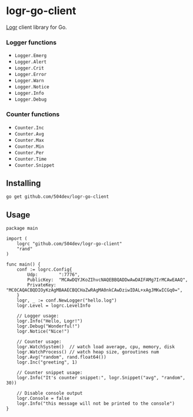 # logr-go-client

[Logr] client library for Go.

[Logr]: https://github.com/504dev/logr

### Logger functions

* `Logger.Emerg`
* `Logger.Alert`
* `Logger.Crit`
* `Logger.Error`
* `Logger.Warn`
* `Logger.Notice`
* `Logger.Info`
* `Logger.Debug`

### Counter functions

* `Counter.Inc`
* `Counter.Avg`
* `Counter.Max`
* `Counter.Min`
* `Counter.Per`
* `Counter.Time`
* `Counter.Snippet`


Installing
----------

	go get github.com/504dev/logr-go-client
	
Usage
-----

``` golang
package main

import (
    logrc "github.com/504dev/logr-go-client"
    "rand"
)

func main() {
    conf := logrc.Config{
        Udp:        ":7776",
        PublicKey:  "MCAwDQYJKoZIhvcNAQEBBQADDwAwDAIFAMg7IrMCAwEAAQ",
        PrivateKey: "MC0CAQACBQDIOyKzAgMBAAECBQCHaZwRAgMA0nkCAwDziwIDAL+xAgJMKwICGq0=",
    }
    logr, _ := conf.NewLogger("hello.log")
    logr.Level = logrc.LevelInfo

    // Logger usage:
    logr.Info("Hello, Logr!")
    logr.Debug("Wonderful!")
    logr.Notice("Nice!")

    // Counter usage:
    logr.WatchSystem()  // watch load average, cpu, memory, disk
    logr.WatchProcess() // watch heap size, goroutines num
    logr.Avg("random", rand.float64())
    logr.Inc("greeting", 1)

    // Counter snippet usage:
    logr.Info("It's counter snippet:", logr.Snippet("avg", "random", 30))

    // Disable console output
    logr.Console = false
    logr.Info("this message will not be printed to the console")
}
```
